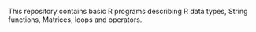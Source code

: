 This repository contains basic R programs describing R data types, String functions, Matrices, loops and operators.
